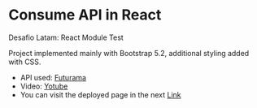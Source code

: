 # Consume API in React

Desafio Latam: React Module Test

Project implemented mainly with Bootstrap 5.2, additional styling added with CSS.

- API used: [Futurama](https://api.sampleapis.com/futurama/characters/)
- Video: [Yotube](https://www.youtube.com/watch?v=2HFDx-VA2OA/)
- You can visit the deployed page in the next [Link](https://sprightly-profiterole-9cdd67.netlify.app/)
